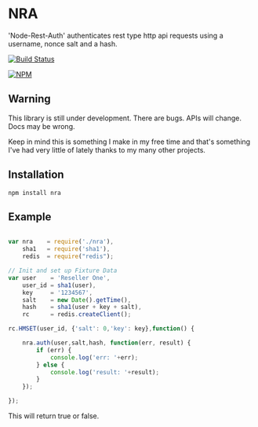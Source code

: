 NRA
===

'Node-Rest-Auth' authenticates rest type http api requests using a username, nonce salt and a hash.

[![Build Status](https://secure.travis-ci.org/HoldenMorris/nra.png)](http://travis-ci.org/HoldenMorris/nra)

[![NPM](https://nodei.co/npm/nra.png)](https://nodei.co/npm/nra/)

Warning
-------

This library is still under development. There are bugs. APIs will change. Docs may be wrong.

Keep in mind this is something I make in my free time and that's something I've had very little of lately thanks to my many other projects.

Installation
------------

    npm install nra

Example
-------

~~~ javascript

var nra    = require('./nra'),
    sha1   = require('sha1'),
    redis  = require("redis");

// Init and set up Fixture Data
var user    = 'Reseller One',
    user_id = sha1(user),
    key     = '1234567',
    salt    = new Date().getTime(),
    hash    = sha1(user + key + salt),
    rc      = redis.createClient();

rc.HMSET(user_id, {'salt': 0,'key': key},function() {

    nra.auth(user,salt,hash, function(err, result) {
        if (err) {
            console.log('err: '+err);
        } else {
            console.log('result: '+result);
        }
    });

});
~~~

This will return true or false.

